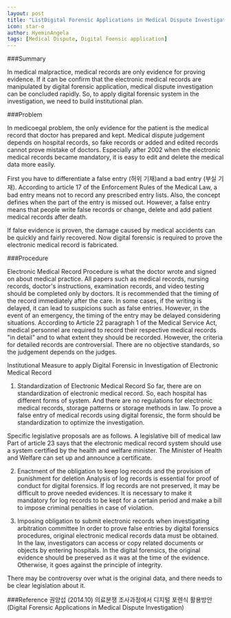 ```yaml
---
layout: post
title: "ListDigital Forensic Applications in Medical Dispute Investigation (Korea)"
icon: star-o
author: HyeminAngela
tags: [Medical Dispute, Digital Foensic application]
---
```

 ###Summary
 
In medical malpractice, medical records are only evidence for proving evidence. If it can be confirm that the electronic medical records are manipulated by digital forensic application, medical dispute investigation can be concluded rapidly. So, to apply digital forensic system in the investigation, we need to build institutional plan.
 
###Problem
 
In medicoegal problem, the only evidence for the patient is the medical record that doctor has prepared and kept. Medical dispute judgement depends on hospital records, so fake records or added and edited records cannot prove mistake of doctors. Especially after 2002 when the electronic medical records became mandatory, it is easy to edit and delete the medical data more easily.
 
First you have to differentiate a false entry (허위 기재)and a bad entry (부실 기재). According to article 17 of the Enforcement Rules of the Medical Law, a bad entry means not to record any prescribed entry lists. Also, the concept defines when the part of the entry is missed out. However, a false entry means that people write false records or change, delete and add patient medical records after death.
 
If false evidence is proven, the damage caused by medical accidents can be quickly and fairly recovered. Now digital forensic is required to prove the electronic medical record is fabricated.
 
###Procedure
 
Electronic Medical Record Procedure is what the doctor wrote and signed on about medical practice. All papers such as medical records, nursing records, doctor's instructions, examination records, and video testing should be completed only by doctors.
It is recommended that the timing of the record immediately after the care. In some cases, if the writing is delayed, it can lead to suspicions such as false entries. However, in the event of an emergency, the timing of the entry may be delayed considering situations.
According to Article 22 paragraph 1 of the Medical Service Act, medical personnel are required to record their respective medical records "in detail" and to what extent they should be recorded. However, the criteria for detailed records are controversial. There are no objective standards, so the judgement depends on the judges.
 
Institutional Measure to apply Digital Forensic in Investigation of Electronic Medical Record
1. Standardization of Electronic Medical Record
So far, there are on standardization of electronic medical record. So, each hospital has different forms of system. And there are no regulations for electronic medical records, storage patterns or storage methods in law. To prove a false entry of medical records using digital forensic, the form should be standardization to optimize the investigation.
 
Specific legislative proposals are as follows.
A legislative bill of medical law
Part of article 23 says that the electronic medical record system should use a system certified by the health and welfare minister. The Minister of Health and Welfare can set up and announce a certificate.
 
2. Enactment of the obligation to keep log records and the provision of punishment for deletion
Analysis of log records is essential for proof of conduct for digital forensics. If log records are not preserved, it may be difficult to prove needed evidences. It is necessary to make it mandatory for log records to be kept for a certain period and make a bill to impose criminal penalties in case of violation.
 
3. Imposing obligation to submit electronic records when investigating arbitration committee
In order to prove false entries by digital forensics procedures, original electronic medical records data must be obtained. In the law, investigators can access or copy related documents or objects by entering hospitals. In the digital forensics, the original evidence should be preserved as it was at the time of the evidence. Otherwise, it goes against the principle of integrity.

There may be controversy over what is the original data, and there needs to be clear legislation about it.

###Reference
권양섭 (2014.10) 의료분쟁 조사과정에서 디지털 포렌식 활용방안(Digital Forensic Applications in Medical Dispute Investigation)

